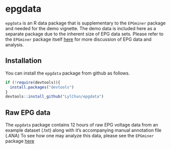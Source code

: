 
<!-- README.md is generated from README.Rmd. Please edit that file -->

# epgdata

<!-- badges: start -->
<!-- badges: end -->

`epgdata` is an R data package that is supplementary to the `EPGminer`
package and needed for the demo vignette. The demo data is included here
as a separate package due to the inherent size of EPG data sets. Please
refer to the `EPGminer` package itself
[here](https://github.com/LylChun/EPGminer) for more discussion of EPG
data and analysis.

## Installation

You can install the `epgdata` package from github as follows.

``` r
if (!require(devtools)){
  install.packages("devtools")
}
devtools::install_github("LylChun/epgdata")
```

## Raw EPG data

The `epgdata` package contains 12 hours of raw EPG voltage data from an
example dataset (.txt) along with it’s accompanying manual annotation
file (.ANA) To see how one may analyze this data, please see the
`EPGminer` package [here](https://github.com/LylChun/EPGminer)
